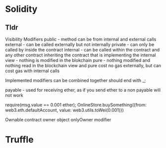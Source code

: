 # Solidity

## Tldr

Visibility Modifiers
public - method can be from internal and external calls
external - can be called externally but not internally
private - can only be called by inside the contract
internal - can be called within the contract and any other contract inheriting the contract that is implementing the internal
view - nothing is modified in the blokchain
pure - nothing modified and nothing read in the blockchain
view and pure cost no gas externally, but can cost gas with internal calls

Implemented modifiers
can be combined together
should end with _; 

payable - used for receiving ether, as if you send ether to a non payable will not work

require(msg.value == 0.001 ether);
OnlineStore.buySomething({from: web3.eth.defaultAccount, value: web3.utils.toWei(0.001)})

Ownable contract
owner object
onlyOwner modifier


# Truffle